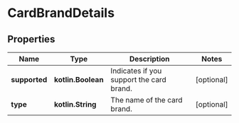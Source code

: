 
# CardBrandDetails

## Properties
Name | Type | Description | Notes
------------ | ------------- | ------------- | -------------
**supported** | **kotlin.Boolean** | Indicates if you support the card brand. |  [optional]
**type** | **kotlin.String** | The name of the card brand. |  [optional]



